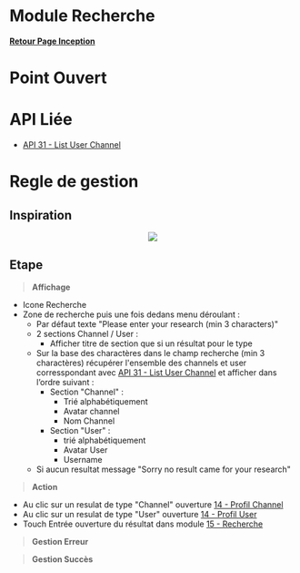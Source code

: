# Module Recherche

**[Retour Page Inception](./00_Page_Inception.md)**

# Point Ouvert

# API Liée
- [API 31 - List User Channel](../API/31_List_User_Channel.md)
# Regle de gestion

## Inspiration
<p align="center">
	<img src="./Inspiration/Recherche_Reduit.png" />
</p>

## Etape

> **Affichage**

- Icone Recherche
- Zone de recherche puis une fois dedans menu déroulant :
	- Par défaut texte "Please enter your research (min 3 characters)"
	- 2 sections Channel / User :
		- Afficher titre de section que si un résultat pour le type
	- Sur la base des charactères dans le champ recherche (min 3 charactères) récupérer l'ensemble des channels et user corresspondant avec [API 31 - List User Channel](../API/31_List_User_Channel.md) et afficher dans l’ordre suivant  :
		- Section "Channel" :
			- Trié alphabétiquement 
			- Avatar channel
			- Nom Channel
		- Section "User" :
			- trié alphabétiquement 
			- Avatar User
			- Username
	- Si aucun resultat message "Sorry no result came for your research"

> **Action**

- Au clic sur un resulat de type "Channel" ouverture [14 - Profil Channel](./14_Profil_Channel.md)
- Au clic sur un resulat de type "User" ouverture [14 - Profil User](./13_Profil_User.md)
- Touch Entrée ouverture du résultat dans module [15 - Recherche](./15_Recherche.md)

> **Gestion Erreur**

> **Gestion Succès**

